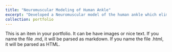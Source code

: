 ```yaml
---
title: "Neuromuscular Modeling of Human Ankle"
excerpt: "Developed a Neuromuscular model of the human ankle which eliminates the need for higher-level controllers for task identification, a major challenge for widespread utilization of lower extremity robots."<br/><img src='/images/500x300.png'>"
collection: portfolio
---
```


This is an item in your portfolio. It can be have images or nice text. If you name the file .md, it will be parsed as markdown. If you name the file .html, it will be parsed as HTML. 
